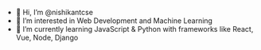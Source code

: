 - 👋 Hi, I’m @nishikantcse
- 👀 I’m interested in Web Development and Machine Learning
- 🌱 I’m currently learning JavaScript & Python with frameworks like React, Vue, Node, Django


<!---
nishikantcse/nishikantcse is a ✨ special ✨ repository because its `README.md` (this file) appears on your GitHub profile.
You can click the Preview link to take a look at your changes.
--->
